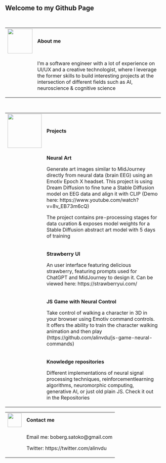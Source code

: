 ## Welcome to my Github Page
<br />
<table>
  <tr>
    <td>
      <img src="https://github.com/alinvdu/alinvdu/assets/16021447/88a658aa-e4a6-4ea0-8d87-d9edac2d3511" width="80">
    </td>
    <td style="vertical-align:middle;">
      <strong>About me</strong>
    </td>
  </tr>
  <tr>
    <td></td>
    <td>
      <p>
      I’m a software engineer with a lot of experience on UI/UX and a creative technologist, where I leverage the former skills to build interesting projects at the intersection of different fields such as AI, neuroscience & cognitive science</p>
    </td>
  </tr>
</table>
<br />
<table>
  <tr>
    <td>
      <img src="https://github.com/alinvdu/alinvdu/assets/16021447/18847f7a-adc8-4e98-8841-b22855d54bff" width="110">
    </td>
    <td style="vertical-align:middle;">
      <strong>Projects  </strong>
    </td>
  </tr>
  <tr>
    <td></td>
    <td>
      <p>
      <p><strong>Neural Art</strong></p>
      <p>Generate art images similar to MidJourney directly from neural data (brain EEG) using an Emotiv Epoch X headset. This project is using Dream Diffusion to fine tune a Stable Diffusion model on EEG data and align it with CLIP (Demo here: https://www.youtube.com/watch?v=8v_EB73m6cQ)</p>
      <p>The project contains pre-processing stages for data curation & exposes model weights for a Stable Diffusion abstract art model with 5 days of training</p>
    <p></p>
    </td>
  </tr>
  <tr>
    <td></td>
    <td>
      <p></p>
      <p><strong>Strawberry UI</strong></p>
      <p>An user interface featuring delicious strawberry, featuring prompts used for ChatGPT and MidJourney to design it. Can be viewed here: https://strawberryui.com/</p>
      <p></p>
    </td>
  </tr>
  <tr>
    <td></td>
    <td>
      <p></p>
      <p><strong>JS Game with Neural Control</strong></p>
      <p>Take control of walking a character in 3D in your browser using Emotiv command controls. It offers the ability to train the character walking animation and then play (https://github.com/alinvdu/js-game-neural-commands)</p>
      <p></p>
    </td>
  </tr>
  <tr>
    <td></td>
    <td>
      <p></p>
      <p><strong>Knowledge repositories</strong></p>
      <p>Different implementations of neural signal processing techniques, reinforcementlearning algorithms, neuromorphic computing, generative AI, or just old plain JS. Check it out in the Repositories</p>
      <p></p>
    </td>
  </tr>
</table>
<table>
  <tr>
    <td>
      <img src="https://github.com/alinvdu/alinvdu/assets/16021447/4b8861f1-595e-415c-b332-bc1fbe15393c" width="45">
    </td>
    <td style="vertical-align:middle;">
      <strong>Contact me</strong>
    </td>
  </tr>
  <tr>
    <td></td>
    <td>
      <p>
        <p>Email me: boberg.satoko@gmail.com</p>
        <p>Twitter: https://twitter.com/alinvdu</p>
      </p>
    </td>
  </tr>
</table>
